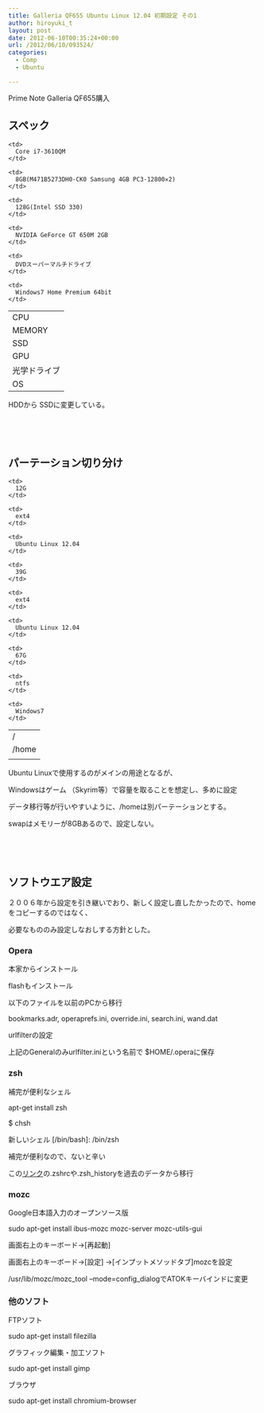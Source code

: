 ```yaml
---
title: Galleria QF655 Ubuntu Linux 12.04 初期設定 その1
author: hiroyuki_t
layout: post
date: 2012-06-10T00:35:24+00:00
url: /2012/06/10/093524/
categories:
  - Comp
  - Ubuntu

---
```

Prime Note Galleria QF655購入

## スペック

<table border="0">
  <tr>
    <td>
      CPU
    </td>

    <td>
      Core i7-3610QM
    </td>
  </tr>

  <tr>
    <td>
      MEMORY
    </td>

    <td>
      8GB(M471B5273DH0-CK0 Samsung 4GB PC3-12800✕2)
    </td>
  </tr>

  <tr>
    <td>
      SSD
    </td>

    <td>
      128G(Intel SSD 330)
    </td>
  </tr>

  <tr>
    <td>
      GPU
    </td>

    <td>
      NVIDIA GeForce GT 650M 2GB
    </td>
  </tr>

  <tr>
    <td>
      光学ドライブ
    </td>

    <td>
      DVDスーパーマルチドライブ
    </td>
  </tr>

  <tr>
    <td>
      OS
    </td>

    <td>
      Windows7 Home Premium 64bit
    </td>
  </tr>
</table>

HDDから SSDに変更している。

&nbsp;

&nbsp;

## パーテーション切り分け

<table border="0">
  <tr>
    <td>
      /
    </td>

    <td>
      12G
    </td>

    <td>
      ext4
    </td>

    <td>
      Ubuntu Linux 12.04
    </td>
  </tr>

  <tr>
    <td>
      /home
    </td>

    <td>
      39G
    </td>

    <td>
      ext4
    </td>

    <td>
      Ubuntu Linux 12.04
    </td>
  </tr>

  <tr>
    <td>
    </td>

    <td>
      67G
    </td>

    <td>
      ntfs
    </td>

    <td>
      Windows7
    </td>
  </tr>
</table>

Ubuntu Linuxで使用するのがメインの用途となるが、

Windowsはゲーム （Skyrim等）で容量を取ることを想定し、多めに設定

データ移行等が行いやすいように、/homeは別パーテーションとする。

swapはメモリーが8GBあるので、設定しない。

&nbsp;

&nbsp;

## ソフトウエア設定

２００６年から設定を引き継いでおり、新しく設定し直したかったので、homeをコピーするのではなく、

必要なもののみ設定しなおしする方針とした。

### Opera

本家からインストール

flashもインストール

以下のファイルを以前のPCから移行

bookmarks.adr, operaprefs.ini, override.ini, search.ini, wand.dat

urlfilterの設定

上記のGeneralのみurlfilter.iniという名前で $HOME/.operaに保存

### zsh

補完が便利なシェル

apt-get install zsh

$ chsh

新しいシェル [/bin/bash]: /bin/zsh

補完が便利なので、ないと辛い

この[リンク][2]の.zshrcや.zsh_historyを過去のデータから移行

### mozc

Google日本語入力のオープンソース版

sudo apt-get install ibus-mozc mozc-server mozc-utils-gui

画面右上のキーボード→[再起動]

画面右上のキーボード→[設定] →[インプットメソッドタブ]mozcを設定

/usr/lib/mozc/mozc\_tool &#8211;mode=config\_dialogでATOKキーバインドに変更

### 他のソフト

FTPソフト

sudo apt-get install filezilla

グラフィック編集・加工ソフト

sudo apt-get install gimp

ブラウザ

sudo apt-get install chromium-browser

 [2]: https://d.tflare.com/2007/02/10/210703/
